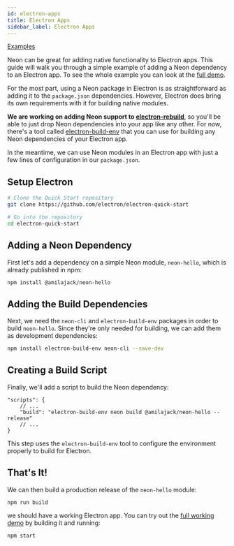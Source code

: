```yaml
---
id: electron-apps
title: Electron Apps
sidebar_label: Electron Apps
---
```


[Examples](https://github.com/neon-bindings/examples/tree/master/electron-app)

Neon can be great for adding native functionality to Electron apps. This guide will walk you through a simple example of adding a Neon dependency to an Electron app. To see the whole example you can look at the [full demo](https://github.com/neon-bindings/examples/tree/master/electron-app).

For the most part, using a Neon package in Electron is as straightforward as adding it to the `package.json` dependencies. However, Electron does bring its own requirements with it for building native modules.

**We are working on adding Neon support to [electron-rebuild](https://github.com/electron/electron-rebuild)**, so you'll be able to just drop Neon dependencies into your app like any other. For now, there's a tool called [electron-build-env](https://github.com/dherman/electron-build-env) that you can use for building any Neon dependencies of your Electron app.

In the meantime, we can use Neon modules in an Electron app with just a few lines of configuration in our `package.json`.

## Setup Electron

```bash
# Clone the Quick Start repository
git clone https://github.com/electron/electron-quick-start

# Go into the repository
cd electron-quick-start
```

## Adding a Neon Dependency

First let's add a dependency on a simple Neon module, `neon-hello`, which is already published in npm:

```bash
npm install @amilajack/neon-hello
```

## Adding the Build Dependencies

Next, we need the `neon-cli` and `electron-build-env` packages in order to build `neon-hello`. Since they're only needed for building, we can add them as development dependencies:

```bash
npm install electron-build-env neon-cli --save-dev
```

## Creating a Build Script

Finally, we'll add a script to build the Neon dependency:

```jsonc
"scripts": {
    // ...
    "build": "electron-build-env neon build @amilajack/neon-hello --release"
    // ...
}
```

This step uses the `electron-build-env` tool to configure the environment properly to build for Electron.

## That's It!

We can then build a production release of the `neon-hello` module:

```shell
npm run build
```

we should have a working Electron app. You can try out the [full working demo](https://github.com/neon-bindings/examples/tree/master/electron-app) by building it and running:

```shell
npm start
```
